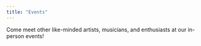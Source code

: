 ```yaml
---
title: "Events"
---
```


Come meet other like-minded artists, musicians, and enthusiasts at our in-person events!
